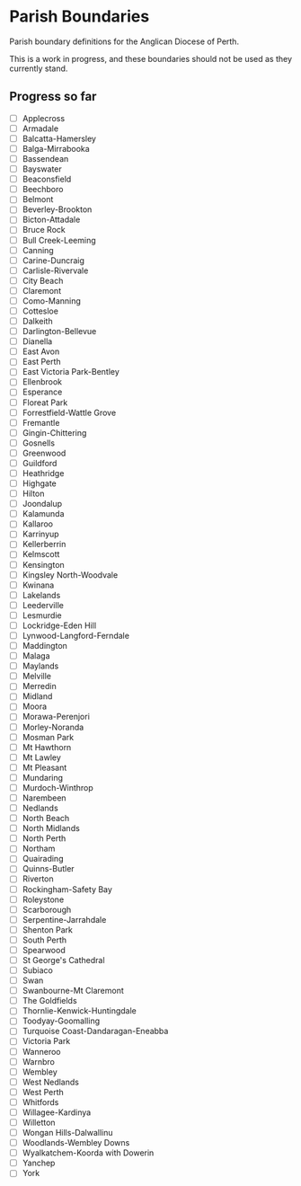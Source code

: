 # Parish Boundaries

Parish boundary definitions for the Anglican Diocese of Perth.

This is a work in progress, and these boundaries should not be used as
they currently stand.

## Progress so far

 - [ ] Applecross
 - [ ] Armadale
 - [ ] Balcatta-Hamersley
 - [ ] Balga-Mirrabooka
 - [ ] Bassendean
 - [ ] Bayswater
 - [ ] Beaconsfield
 - [ ] Beechboro
 - [ ] Belmont
 - [ ] Beverley-Brookton
 - [ ] Bicton-Attadale
 - [ ] Bruce Rock
 - [ ] Bull Creek-Leeming
 - [ ] Canning
 - [ ] Carine-Duncraig
 - [ ] Carlisle-Rivervale
 - [ ] City Beach
 - [ ] Claremont
 - [ ] Como-Manning
 - [ ] Cottesloe
 - [ ] Dalkeith
 - [ ] Darlington-Bellevue
 - [ ] Dianella
 - [ ] East Avon
 - [ ] East Perth
 - [ ] East Victoria Park-Bentley
 - [ ] Ellenbrook
 - [ ] Esperance
 - [ ] Floreat Park
 - [ ] Forrestfield-Wattle Grove
 - [ ] Fremantle
 - [ ] Gingin-Chittering
 - [ ] Gosnells
 - [ ] Greenwood
 - [ ] Guildford
 - [ ] Heathridge
 - [ ] Highgate
 - [ ] Hilton
 - [ ] Joondalup
 - [ ] Kalamunda
 - [ ] Kallaroo
 - [ ] Karrinyup
 - [ ] Kellerberrin
 - [ ] Kelmscott
 - [ ] Kensington
 - [ ] Kingsley North-Woodvale
 - [ ] Kwinana
 - [ ] Lakelands
 - [ ] Leederville
 - [ ] Lesmurdie
 - [ ] Lockridge-Eden Hill
 - [ ] Lynwood-Langford-Ferndale
 - [ ] Maddington
 - [ ] Malaga
 - [ ] Maylands
 - [ ] Melville
 - [ ] Merredin
 - [ ] Midland
 - [ ] Moora
 - [ ] Morawa-Perenjori
 - [ ] Morley-Noranda
 - [ ] Mosman Park
 - [ ] Mt Hawthorn
 - [ ] Mt Lawley
 - [ ] Mt Pleasant
 - [ ] Mundaring
 - [ ] Murdoch-Winthrop
 - [ ] Narembeen
 - [ ] Nedlands
 - [ ] North Beach
 - [ ] North Midlands
 - [ ] North Perth
 - [ ] Northam
 - [ ] Quairading
 - [ ] Quinns-Butler
 - [ ] Riverton
 - [ ] Rockingham-Safety Bay
 - [ ] Roleystone
 - [ ] Scarborough
 - [ ] Serpentine-Jarrahdale
 - [ ] Shenton Park
 - [ ] South Perth
 - [ ] Spearwood
 - [ ] St George's Cathedral
 - [ ] Subiaco
 - [ ] Swan
 - [ ] Swanbourne-Mt Claremont
 - [ ] The Goldfields
 - [ ] Thornlie-Kenwick-Huntingdale
 - [ ] Toodyay-Goomalling
 - [ ] Turquoise Coast-Dandaragan-Eneabba
 - [ ] Victoria Park
 - [ ] Wanneroo
 - [ ] Warnbro
 - [ ] Wembley
 - [ ] West Nedlands
 - [ ] West Perth
 - [ ] Whitfords
 - [ ] Willagee-Kardinya
 - [ ] Willetton
 - [ ] Wongan Hills-Dalwallinu
 - [ ] Woodlands-Wembley Downs
 - [ ] Wyalkatchem-Koorda with Dowerin
 - [ ] Yanchep
 - [ ] York
